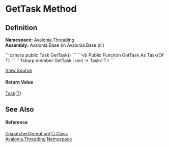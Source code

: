 # GetTask Method




## Definition
**Namespace:** <a href="N_Avalonia_Threading">Avalonia.Threading</a>  
**Assembly:** Avalonia.Base (in Avalonia.Base.dll)

<Tabs groupId="api-code-preview">
<TabItem value="csharp" label="C#">
```csharp
public Task<T> GetTask()
```
</TabItem>
<TabItem value="vb" label="VB">
```vb
Public Function GetTask As Task(Of T)
```
</TabItem>
<TabItem value="fsharp" label="F#">
```fsharp
member GetTask : unit -> Task<'T> 
```
</TabItem>
</Tabs>



<a href="https://github.com/AvaloniaUI/Avalonia/tree/master/src/Avalonia.Base/Threading/DispatcherOperation.cs#L342" title="View the source code">View Source</a>



#### Return Value
<a href="https://learn.microsoft.com/dotnet/api/system.threading.tasks.task-1" target="_blank" rel="noopener noreferrer">Task</a>(<a href="T_Avalonia_Threading_DispatcherOperation_1">T</a>)

## See Also


#### Reference
<a href="T_Avalonia_Threading_DispatcherOperation_1">DispatcherOperation(T) Class</a>  
<a href="N_Avalonia_Threading">Avalonia.Threading Namespace</a>  

